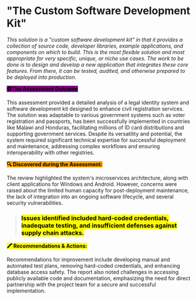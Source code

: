 # "The Custom Software Development Kit"

_This solution is a "custom software development kit" in that it provides a collection of source code, developer libraries, example applications, and components on which to build. This is the most flexible solution and most appropriate for very specific, unique, or niche use cases. The work to be done is to design and develop a new application that integrates these core features. From there, it can be tested, audited, and otherwise prepared to be deployed into production._&#x20;

<mark style="background-color:purple;">🕵️T</mark><mark style="background-color:purple;">**he Assessment Outcome**</mark>

This assessment provided a detailed analysis of a legal identity system and software development kit designed to enhance civil registration services. The solution was adaptable to various government systems such as voter registration and passports, has been successfully implemented in countries like Malawi and Honduras, facilitating millions of ID card distributions and supporting government services. Despite its versatility and potential, the system required significant technical expertise for successful deployment and maintenance, addressing complex workflows and ensuring interoperability with other registries.

<mark style="background-color:orange;">**🔍 Discovered during the Assessment:**</mark>

The review highlighted the system's microservices architecture, along with client applications for Windows and Android. However, concerns were raised about the limited human capacity for post-deployment maintenance, the lack of integration into an ongoing software lifecycle, and several security vulnerabilities.&#x20;

> ### <mark style="background-color:yellow;">Issues identified included hard-coded credentials, inadequate testing, and insufficient defenses against supply chain attacks.</mark>&#x20;

<mark style="background-color:yellow;">**🖍 Recommendations & Actions:**</mark>&#x20;

Recommendations for improvement include developing manual and automated test plans, removing hard-coded credentials, and enhancing database access safety. The report also noted challenges in accessing publicly available code and documentation, emphasizing the need for direct partnership with the project team for a secure and successful implementation.
